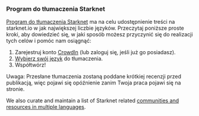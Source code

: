 ### Program do tłumaczenia Starknet

[Program do tłumaczenia Starknet](https://starkware.crowdin.com/starknet-web) ma na celu udostępnienie treści na starknet.io w jak największej liczbie języków. Przeczytaj poniższe proste kroki, aby dowiedzieć się, w jaki sposób możesz przyczynić się do realizacji tych celów i pomóc nam osiągnąć:

1. Zarejestruj konto [CrowdIn](https://crowdin.com/) (lub zaloguj się, jeśli już go posiadasz).
2. [Wybierz swój język](https://starkware.crowdin.com/starknet-web) do tłumaczenia.
3. Współtwórz!

Uwaga: Przesłane tłumaczenia zostaną poddane krótkiej recenzji przed publikacją, więc pojawi się opóźnienie zanim Twoja praca pojawi się na stronie.

We also curate and maintain a list of Starknet related [communities and resources in multiple languages](/en/community/language-resources).
